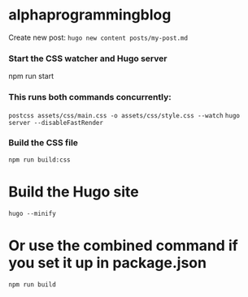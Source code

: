 # alphaprogrammingblog

Create new post:
`hugo new content posts/my-post.md`


### Start the CSS watcher and Hugo server
npm run start

### This runs both commands concurrently:
`postcss assets/css/main.css -o assets/css/style.css --watch`
`hugo server --disableFastRender`

### Build the CSS file
`npm run build:css`

# Build the Hugo site
`hugo --minify`

# Or use the combined command if you set it up in package.json
`npm run build`